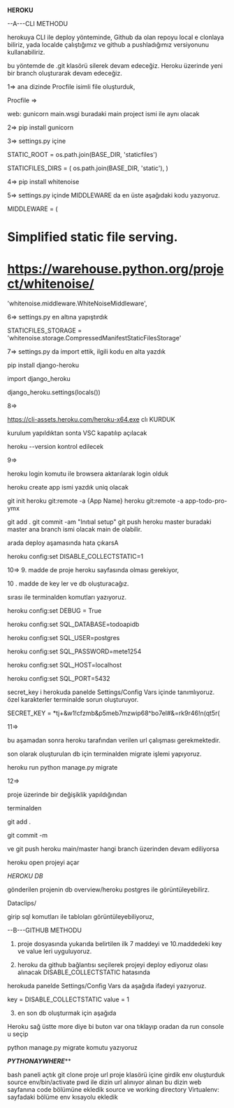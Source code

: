 **********HEROKU**********


--A---CLI METHODU

herokuya CLI ile deploy yönteminde, Github da olan repoyu local e clonlaya biliriz, yada localde çalıştığımız ve github a pushladığımız versiyonunu kullanabiliriz. 

bu yöntemde de .git klasörü  silerek devam edeceğiz. Heroku üzerinde yeni bir branch oluşturarak devam edeceğiz. 

1=>
ana dizinde Procfile isimli file oluşturduk,

Procfile =>


web: gunicorn main.wsgi     buradaki main project ismi ile aynı olacak


2=>
pip install gunicorn

3=>
settings.py içine

STATIC_ROOT = os.path.join(BASE_DIR, 'staticfiles')

STATICFILES_DIRS = (
os.path.join(BASE_DIR, 'static'),
)

4=>
pip install whitenoise

5=>
settings.py içinde MIDDLEWARE da en üste aşağıdaki kodu yazıyoruz. 

MIDDLEWARE = (
# Simplified static file serving.
# https://warehouse.python.org/project/whitenoise/
'whitenoise.middleware.WhiteNoiseMiddleware',

6=>
settings.py en altına yapıştırdık

STATICFILES_STORAGE =
'whitenoise.storage.CompressedManifestStaticFilesStorage'

7=>
settings.py da import ettik, ilgili kodu en alta yazdık

pip install django-heroku

import django_heroku

django_heroku.settings(locals())

8=>

https://cli-assets.heroku.com/heroku-x64.exe  clı KURDUK

kurulum yapıldıktan sonta VSC kapatılıp açılacak

heroku --version  kontrol edilecek

9=>


heroku login  komutu ile browsera aktarılarak login olduk

heroku create  app ismi yazdık uniq olacak



git init
heroku git:remote -a {App Name}
heroku git:remote -a app-todo-pro-ymx


git add .
git commit -am "Inıtıal setup"
git push heroku master    buradaki master ana branch ismi olacak main de olabilir. 

arada deploy aşamasında hata çıkarsA 

heroku config:set DISABLE_COLLECTSTATIC=1


10=>
9. madde de proje heroku sayfasında olması gerekiyor,

10 . madde de key ler ve db oluşturacağız.

sırası ile terminalden komutları yazıyoruz.

heroku config:set DEBUG = True

heroku config:set SQL_DATABASE=todoapidb

heroku config:set SQL_USER=postgres

heroku config:set SQL_PASSWORD=mete1254

heroku config:set SQL_HOST=localhost

heroku config:set SQL_PORT=5432


 secret_key i herokuda panelde Settings/Config Vars içinde tanımlıyoruz. özel karakterler terminalde sorun oluşturuyor.

SECRET_KEY = *tj+&w1!cfzmb&p5meb7mzwip68^bo7el#&=rk9r46!n(qt5r(


11=>

bu aşamadan sonra heroku tarafından verilen url çalışması gerekmektedir. 

son olarak oluşturulan db için terminalden  migrate işlemi yapıyoruz.

heroku run python manage.py migrate

12=>

proje üzerinde bir değişiklik yapıldığından 

terminalden 

git add .

git commit -m

ve 
git push heroku main/master hangi branch üzerinden devam ediliyorsa

heroku open projeyi açar

*HEROKU DB*

gönderilen projenin db overview/heroku postgres ile görüntüleyebilirz.

Dataclips/

girip sql komutları ile tabloları görüntüleyebiliyoruz, 

 


--B---GITHUB METHODU

1. proje dosyasında yukarıda belirtilen ilk 7 maddeyi ve 10.maddedeki key ve value leri  uyguluyoruz.

2. heroku da github bağlantısı seçilerek projeyi deploy ediyoruz olası alınacak  DISABLE_COLLECTSTATIC hatasında 

herokuda panelde Settings/Config Vars da aşağıda ifadeyi yazıyoruz.

key = DISABLE_COLLECTSTATIC  value = 1

3. en son db oluşturmak için aşağıda 

Heroku sağ üstte more diye bi buton var ona tıklayıp oradan da run console u seçip

python manage.py migrate komutu yazıyoruz










***PYTHONAYWHERE*****

bash paneli açtık
git clone proje url
proje klasörü içine girdik
env oluşturduk
source env/bin/activate
pwd ile dizin url alınıyor
alınan bu dizin web sayfanına code bölümüne ekledik
source ve working directory 
Virtualenv: sayfadaki bölüme env kısayolu ekledik


